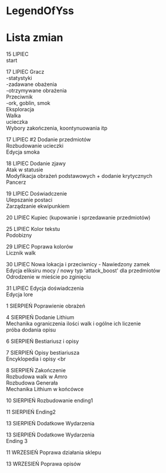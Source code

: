 # LegendOfYss
# Lista zmian

15 LIPIEC <br>
start

17 LIPIEC
Gracz <br>
-statystyki <br>
-zadawane obażenia <br>
-otrzymywane obrażenia <br>
Przeciwnik <br>
-ork, goblin, smok <br>
Eksploracja <br>
Walka <br>
ucieczka <br>
Wybory zakończenia, koontynuowania itp <br> 

17 LIPIEC #2
Dodanie przedmiotów <br>
Rozbudowanie ucieczki <br>
Edycja smoka <br>

18 LIPIEC 
Dodanie zjawy <br>
Atak w statusie <br>
Modyfikacja obrażeń podstawowych + dodanie krytycznych <br>
Pancerz <br>

19 LIPIEC 
Doświadczenie <br>
Ulepszanie postaci <br>
Zarządzanie ekwipunkiem <br>

20 LIPIEC 
Kupiec (kupowanie i sprzedawanie przedmiotów) <br>

25 LIPIEC 
Kolor tekstu <br>
Podobizny <br>

29 LIPIEC
Poprawa kolorów <br>
Licznik walk <br>

30 LIPIEC
Nowa lokacja i przeciwnicy - Nawiedzony zamek <br>
Edycja eliksiru mocy / nowy typ 'attack_boost' dla przedmiotów <br>
Odrodzenie w mieście po zginięciu <br>

31 LIPIEC
Edycja doświadczenia <br>
Edycja lore <br>

1 SIERPIEŃ
Poprawienie obrażeń <br>

4 SIERPIEŃ
Dodanie Lithium <br>
Mechanika ograniczenia ilości walk i ogólne ich liczenie <br>
próba dodania opisu <br>

6 SIERPIEŃ
Bestiariusz i opisy <br>

7 SIERPIEŃ 
Opisy bestiariusza <br>
Encyklopedia i opisy <br

8 SIERPIEŃ
Zakończenie <br>
Rozbudowa walk w Amro <br>
Rozbudowa Generała <br>
Mechanika Lithium w końcówce <br>

10 SIERPIEŃ
Rozbudowanie ending1 <br>

11 SIERPIEŃ 
Ending2 <br>

13 SIERPIEŃ
Dodatkowe Wydarzenia <br>

13 SIERPIEŃ
Dodatkowe Wydarzenia <br>
Ending 3  <br>

11 WRZESIEŃ
Poprawa działania sklepu <br>

13 WRZESIEŃ
Poprawa opisów <br>